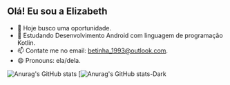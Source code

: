 ## Olá! Eu sou a Elizabeth


- 🔭 Hoje busco uma oportunidade.
- 🌱 Estudando Desenvolvimento Android com linguagem de programação Kotlin.
- 📫 Contate me no email: betinha_1993@outlook.com.
- 😄 Pronouns: ela/dela.



![Anurag's GitHub stats](https://github-readme-stats.vercel.app/api?username=beth1601&show_icons=true&theme=radical#gh-dark-mode-only)
[![Anurag's GitHub stats-Dark](https://github-readme-stats.vercel.app/api?username=beth1601&show_icons=true&theme=radical#gh-dark-mode-only)




